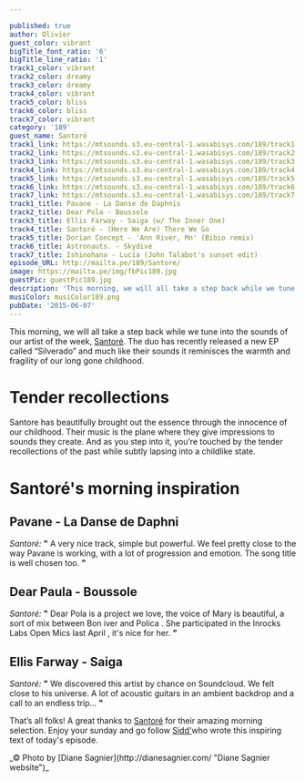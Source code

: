 ```yaml
---

published: true
author: Olivier
guest_color: vibrant
bigTitle_font_ratio: '6'
bigTitle_line_ratio: '1'
track1_color: vibrant
track2_color: dreamy
track3_color: dreamy
track4_color: vibrant
track5_color: bliss
track6_color: bliss
track7_color: vibrant
category: '189'
guest_name: Santoré
track1_link: https://mtsounds.s3.eu-central-1.wasabisys.com/189/track1.mp3
track2_link: https://mtsounds.s3.eu-central-1.wasabisys.com/189/track2.mp3
track3_link: https://mtsounds.s3.eu-central-1.wasabisys.com/189/track3.mp3
track4_link: https://mtsounds.s3.eu-central-1.wasabisys.com/189/track4.mp3
track5_link: https://mtsounds.s3.eu-central-1.wasabisys.com/189/track5.mp3
track6_link: https://mtsounds.s3.eu-central-1.wasabisys.com/189/track6.mp3
track7_link: https://mtsounds.s3.eu-central-1.wasabisys.com/189/track7.mp3
track1_title: Pavane - La Danse de Daphnis
track2_title: Dear Pola - Boussole
track3_title: Ellis Farway - Saiga (w/ The Inner One)
track4_title: Santoré - (Here We Are) There We Go
track5_title: Dorian Concept - 'Ann River, Mn' (Bibio remix)
track6_title: Astronauts. - Skydive
track7_title: Ishinohana - Lucía (John Talabot's sunset edit)
episode_URL: http://mailta.pe/189/Santore/
image: https://mailta.pe/img/fbPic189.jpg
guestPic: guestPic189.jpg
description: 'This morning, we will all take a step back while we tune into the sounds of our artist of the week, Santore. The duo has recently released a new EP called “Silverado” and much like his sounds it reminisces the warmth and fragility of our long gone childhood. '
musiColor: musiColor189.png
pubDate: '2015-06-07'
---
```





This morning, we will all take a step back while we tune into the sounds of our artist of the week, [Santoré](https://soundcloud.com/santoremusic "Santoré's Soundcloud stream"). The duo has recently released a new EP called “Silverado” and much like their sounds it reminisces the warmth and fragility of our long gone childhood.

# Tender recollections

Santore has beautifully brought out the essence through the innocence of our childhood. Their music is the plane where they give impressions to sounds they create. And as you step into it, you’re touched by the tender recollections of the past while subtly lapsing into a childlike state.

# Santoré's morning inspiration

## Pavane - La Danse de Daphni
_Santoré:_ **"** A very nice track, simple but powerful. We feel pretty close to the way Pavane is working, with a lot of progression and emotion. The song title is well chosen too. **"** 

## Dear Paula - Boussole
_Santoré:_ **"** Dear Pola is a project we love, the voice of Mary is beautiful, a sort of mix between Bon iver and Polica . She participated in the Inrocks Labs Open Mics last April , it's nice for her. **"** 

## Ellis Farway - Saiga
_Santoré:_ **"** We discovered this artist by chance on Soundcloud. We felt close to his universe. A lot of acoustic guitars in an ambient backdrop and a call to an endless trip... **"** 


 

That’s all folks! A great thanks to [Santoré](https://soundcloud.com/santoremusic "Santoré's Soundcloud stream") for their amazing morning selection. Enjoy your sunday and go follow [Sidd'](http://www.apeacefulending.tumblr.com "Follow Peacefulending on Tumblr")who wrote this inspiring text of today's episode.



<p>
_© Photo by [Diane Sagnier](http://dianesagnier.com/ "Diane Sagnier website")_

